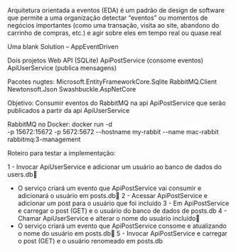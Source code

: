 Arquitetura orientada a eventos (EDA) é um padrão de design de software que permite a uma organização detectar “eventos” ou momentos de negócios importantes (como uma transação, visita ao site, abandono do carrinho de compras, etc.) e agir sobre eles em tempo real ou quase real

Uma blank Solution – AppEventDriven

Dois projetos Web API  (SQLite)
ApiPostService  (consome eventos)  
ApiUserService  (publica mensagens)

Pacotes nugtes:
Microsoft.EntityFrameworkCore.Sqlite
RabbitMQ.Client
Newtonsoft.Json
Swashbuckle.AspNetCore

Objetivo: Consumir eventos do RabbitMQ na api ApiPostService que serão publicados a partir da api ApiUserService

RabbitMQ no Docker: docker run -d  
                     -p 15672:15672 -p 5672:5672 
                     --hostname my-rabbit 
                     --name mac-rabbit 
                     rabbitmq:3-management

Roteiro para testar a implementação:

1 - Invocar ApiUserService e adicionar um usuário ao banco de dados do users.db   
   - O serviço criará um evento que ApiPostService vai consumir e adicionará o usuário em posts.db
2 - Acessar ApiPostService e adicionar um post para o usuário que foi incluído
3 - Em ApiPostService e carregar o post (GET) e o usuário do banco de dados de posts.db
4 - Chamar ApiUserService e alterar o nome do usuário incluído   
   - O serviço criará um evento que ApiPostService consome e atualizando o nome do usuário em posts.db
5 - Invocar ApiPostService e carregar o post (GET) e o usuário renomeado em posts.db






  

